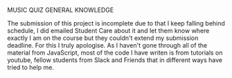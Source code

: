 MUSIC QUIZ GENERAL KNOWLEDGE

The submission of this project is incomplete due to that I keep falling behind schedule, I did emailed Student Care about it and let them know where exactly I am on the course but they couldn't extend my submission deadline. For this I truly apologise. As I haven't gone through all of the material from JavaScript, most of the code I have writen is from tutorials on youtube, fellow students from Slack and Friends that in different ways have tried to help me.
